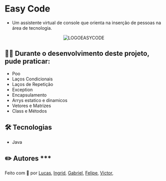 # Easy Code
- Um assistente virtual de console que orienta na inserção de pessoas na área de tecnologia.

<div align="center">

![LOGOEASYCODE](https://user-images.githubusercontent.com/62892046/179288005-e2046ffb-f74b-430d-bf3a-d554dfc60f7f.png)

</div>

## 👩‍💻 Durante o desenvolvimento deste projeto, pude praticar:

- Poo
- Laços Condicionais
- Laços de Repetição
- Exception
- Encapsulamento 
- Arrys estatico e dinamicos 
- Vetores e Matrizes 
- Class e Métodos

## 🛠 Tecnologias

- Java

## ✏️ Autores ***

Feito com 💚 por [Lucas](https://www.linkedin.com/in/lucas-de-souza-benedito-343b85b6), [Ingrid](https://www.linkedin.com/in/ingrid-aquino-88a8b9147/), [Gabriel](https://www.linkedin.com/in/gabriel-gomes-641950163/), [Felipe](https://www.linkedin.com/in/paulo-felipe-fagundes-barbosa-26b11b243/), [Victor](https://www.linkedin.com/in/victor-hugo-pires-takahashi/), 

